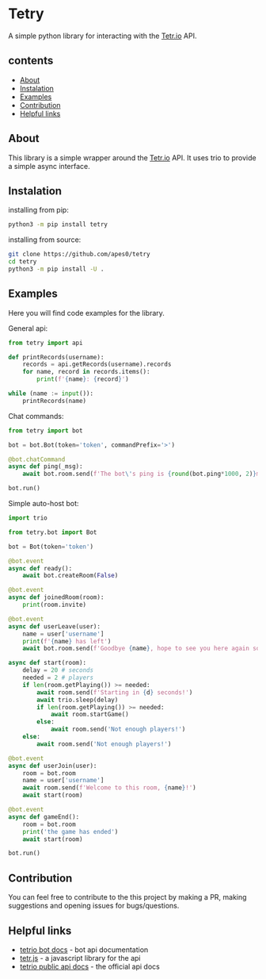 
# Tetry

A simple python library for interacting with the [Tetr.io](https://tetr.io/) API.

## contents

- [About](#About)
- [Instalation](#Instalation)
- [Examples](#Examples)
- [Contribution](#Contribution)
- [Helpful links](#Helpful-links)

## About

This library is a simple wrapper around the [Tetr.io](https://tetr.io/) API. It uses trio to provide a simple async interface.

## Instalation

installing from pip:

```sh
python3 -m pip install tetry
```

installing from source:

```sh
git clone https://github.com/apes0/tetry
cd tetry
python3 -m pip install -U .
```

## Examples

Here you will find code examples for the library.

General api:

```python
from tetry import api

def printRecords(username):
    records = api.getRecords(username).records
    for name, record in records.items():
        print(f'{name}: {record}')

while (name := input()):
    printRecords(name)

```

Chat commands:

```python
from tetry import bot

bot = bot.Bot(token='token', commandPrefix='>')

@bot.chatCommand
async def ping(_msg):
    await bot.room.send(f'The bot\'s ping is {round(bot.ping*1000, 2)}ms')

bot.run()

```

Simple auto-host bot:

```python
import trio

from tetry.bot import Bot

bot = Bot(token='token')

@bot.event
async def ready():
    await bot.createRoom(False)

@bot.event
async def joinedRoom(room):
    print(room.invite)

@bot.event
async def userLeave(user):
    name = user['username']
    print(f'{name} has left')
    await bot.room.send(f'Goodbye {name}, hope to see you here again soon!')

async def start(room):
    delay = 20 # seconds
    needed = 2 # players
    if len(room.getPlaying()) >= needed:
        await room.send(f'Starting in {d} seconds!')
        await trio.sleep(delay)
        if len(room.getPlaying()) >= needed:
            await room.startGame()
        else:
            await room.send('Not enough players!')
    else:
        await room.send('Not enough players!')

@bot.event
async def userJoin(user):
    room = bot.room
    name = user['username']
    await room.send(f'Welcome to this room, {name}!')
    await start(room)

@bot.event
async def gameEnd():
    room = bot.room
    print('the game has ended')
    await start(room)

bot.run()

```

## Contribution

You can feel free to contribute to the this project by making a PR, making suggestions and opening issues for bugs/questions.

## Helpful links

- [tetrio bot docs](https://github.com/Poyo-SSB/tetrio-bot-docs/) - bot api documentation
- [tetr.js](https://github.com/tetrjs/tetr.js/) - a javascript library for the api
- [tetrio public api docs](https://tetr.io/about/api/) - the official api docs
